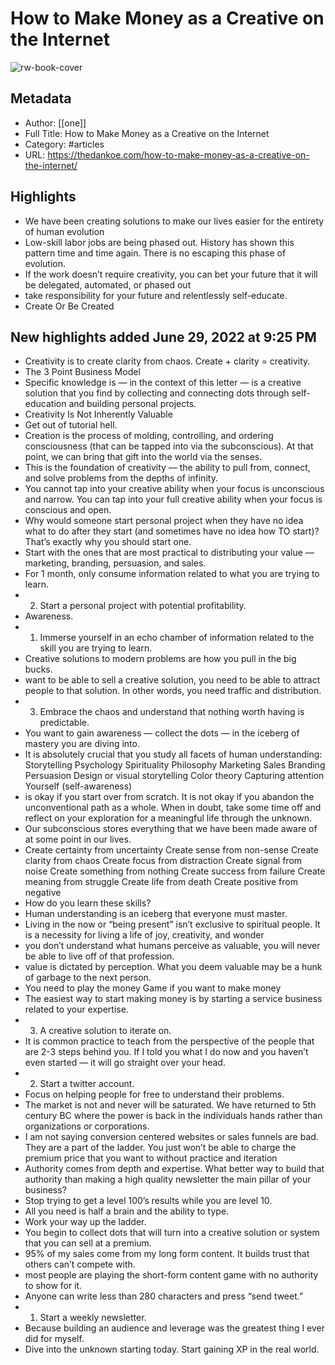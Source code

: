 # How to Make Money as a Creative on the Internet

![rw-book-cover](https://readwise-assets.s3.amazonaws.com/static/images/article2.74d541386bbf.png)

## Metadata
- Author: [[one]]
- Full Title: How to Make Money as a Creative on the Internet
- Category: #articles
- URL: https://thedankoe.com/how-to-make-money-as-a-creative-on-the-internet/

## Highlights
- We have been creating solutions to make our lives easier for the entirety of human evolution
- Low-skill labor jobs are being phased out. History has shown this pattern time and time again. There is no escaping this phase of evolution.
- If the work doesn’t require creativity, you can bet your future that it will be delegated, automated, or phased out
- take responsibility for your future and relentlessly self-educate.
- Create Or Be Created
## New highlights added June 29, 2022 at 9:25 PM
- Creativity is to create clarity from chaos.
  Create + clarity = creativity.
- The 3 Point Business Model
- Specific knowledge is — in the context of this letter — is a creative solution that you find by collecting and connecting dots through self-education and building personal projects.
- Creativity Is Not Inherently Valuable
- Get out of tutorial hell.
- Creation is the process of molding, controlling, and ordering consciousness (that can be tapped into via the subconscious). At that point, we can bring that gift into the world via the senses.
- This is the foundation of creativity — the ability to pull from, connect, and solve problems from the depths of infinity.
- You cannot tap into your creative ability when your focus is unconscious and narrow.
  You can tap into your full creative ability when your focus is conscious and open.
- Why would someone start personal project when they have no idea what to do after they start (and sometimes have no idea how TO start)?
  That’s exactly why you should start one.
- Start with the ones that are most practical to distributing your value — marketing, branding, persuasion, and sales.
- For 1 month, only consume information related to what you are trying to learn.
- 2) Start a personal project with potential profitability.
- Awareness.
- 1) Immerse yourself in an echo chamber of information related to the skill you are trying to learn.
- Creative solutions to modern problems are how you pull in the big bucks.
- want to be able to sell a creative solution, you need to be able to attract people to that solution. In other words, you need traffic and distribution.
- 3) Embrace the chaos and understand that nothing worth having is predictable.
- You want to gain awareness — collect the dots — in the iceberg of mastery you are diving into.
- It is absolutely crucial that you study all facets of human understanding:
  Storytelling
  Psychology
  Spirituality
  Philosophy
  Marketing
  Sales
  Branding
  Persuasion
  Design or visual storytelling
  Color theory
  Capturing attention
  Yourself (self-awareness)
- is okay if you start over from scratch.
  It is not okay if you abandon the unconventional path as a whole.
  When in doubt, take some time off and reflect on your exploration for a meaningful life through the unknown.
- Our subconscious stores everything that we have been made aware of at some point in our lives.
- Create certainty from uncertainty
  Create sense from non-sense
  Create clarity from chaos
  Create focus from distraction
  Create signal from noise
  Create something from nothing
  Create success from failure
  Create meaning from struggle
  Create life from death
  Create positive from negative
- How do you learn these skills?
- Human understanding is an iceberg that everyone must master.
- Living in the now or “being present” isn’t exclusive to spiritual people. It is a necessity for living a life of joy, creativity, and wonder
- you don’t understand what humans perceive as valuable, you will never be able to live off of that profession.
- value is dictated by perception. What you deem valuable may be a hunk of garbage to the next person.
- You need to play the money Game if you want to make money
- The easiest way to start making money is by starting a service business related to your expertise.
- 3) A creative solution to iterate on.
- It is common practice to teach from the perspective of the people that are 2-3 steps behind you. If I told you what I do now and you haven’t even started — it will go straight over your head.
- 2) Start a twitter account.
- Focus on helping people for free to understand their problems.
- The market is not and never will be saturated. We have returned to 5th century BC where the power is back in the individuals hands rather than organizations or corporations.
- I am not saying conversion centered websites or sales funnels are bad. They are a part of the ladder. You just won’t be able to charge the premium price that you want to without practice and iteration
- Authority comes from depth and expertise. What better way to build that authority than making a high quality newsletter the main pillar of your business?
- Stop trying to get a level 100’s results while you are level 10.
- All you need is half a brain and the ability to type.
- Work your way up the ladder.
- You begin to collect dots that will turn into a creative solution or system that you can sell at a premium.
- 95% of my sales come from my long form content. It builds trust that others can’t compete with.
- most people are playing the short-form content game with no authority to show for it.
- Anyone can write less than 280 characters and press “send tweet.”
- 1) Start a weekly newsletter.
- Because building an audience and leverage was the greatest thing I ever did for myself.
- Dive into the unknown starting today. Start gaining XP in the real world.
